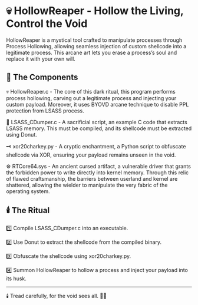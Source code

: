 # 💀 HollowReaper - Hollow the Living, Control the Void
HollowReaper is a mystical tool crafted to manipulate processes through Process Hollowing, allowing seamless injection of custom shellcode into a legitimate process. This arcane art lets you erase a process’s soul and replace it with your own will.

## 📜 The Components 
💀 HollowReaper.c - The core of this dark ritual, this program performs process hollowing, carving out a legitimate process and injecting your custom payload. Moreover, it uses BYOVD arcane technique to disable PPL protection from LSASS process.

💎 LSASS_CDumper.c - A sacrificial script, an example C code that extracts LSASS memory. This must be compiled, and its shellcode must be extracted using Donut.

🗝️ xor20charkey.py - A cryptic enchantment, a Python script to obfuscate shellcode via XOR, ensuring your payload remains unseen in the void.

⚙️ RTCore64.sys - An ancient cursed artifact, a vulnerable driver that grants the forbidden power to write directly into kernel memory. Through this relic of flawed craftsmanship, the barriers between userland and kernel are shattered, allowing the wielder to manipulate the very fabric of the operating system. 

## 🕯️ The Ritual
1️⃣ Compile LSASS_CDumper.c into an executable.

2️⃣ Use Donut to extract the shellcode from the compiled binary.

3️⃣ Obfuscate the shellcode using xor20charkey.py.

4️⃣ Summon HollowReaper to hollow a process and inject your payload into its husk.

----------------------------------------------------------------
🕯️ Tread carefully, for the void sees all. 🔮✨
